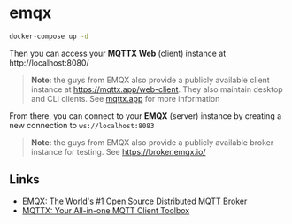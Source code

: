 # emqx

```bash
docker-compose up -d
```

Then you can access your **MQTTX Web** (client) instance at http://localhost:8080/

> **Note**: the guys from EMQX also provide a publicly available client instance at https://mqttx.app/web-client. They also maintain desktop and CLI clients. See [mqttx.app](https://mqttx.app/) for more information

From there, you can connect to your **EMQX** (server) instance by creating a new connection to `ws://localhost:8083`

> **Note**: the guys from EMQX also provide a publicly available broker instance for testing. See https://broker.emqx.io/

## Links

- [EMQX: The World's #1 Open Source Distributed MQTT Broker](https://www.emqx.io/)
- [MQTTX: Your All-in-one MQTT Client Toolbox](https://mqttx.app/)
